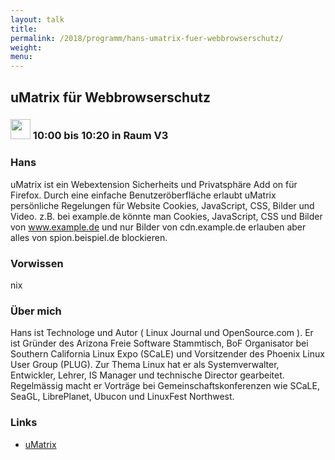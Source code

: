 ```yaml
---
layout: talk
title:
permalink: /2018/programm/hans-umatrix-fuer-webbrowserschutz/
weight:
menu:
---
```

## uMatrix für Webbrowserschutz

### <img height = "32" src="../../../images/talk.svg"> 10:00 bis 10:20 in Raum V3

### Hans

uMatrix ist ein Webextension Sicherheits und Privatsphäre Add on für Firefox.  Durch eine einfache Benutzeröberfläche erlaubt uMatrix persönliche Regelungen für Website Cookies, JavaScript, CSS, Bilder und Video. z.B. bei example.de könnte man Cookies, JavaScript, CSS und Bilder von www.example.de und nur Bilder von cdn.example.de erlauben aber alles von spion.beispiel.de blockieren.

### Vorwissen

nix

### Über mich

Hans ist Technologe und Autor ( Linux Journal und OpenSource.com ). Er ist Gründer des Arizona Freie Software Stammtisch, BoF Organisator bei Southern California Linux Expo (SCaLE) und Vorsitzender des Phoenix Linux User Group (PLUG).  Zur Thema Linux hat er als Systemverwalter, Entwickler, Lehrer, IS Manager und technische Director gearbeitet.  Regelmässig macht er Vorträge bei Gemeinschaftskonferenzen wie SCaLE, SeaGL, LibrePlanet, Ubucon und LinuxFest Northwest.

### Links

- <a href="https://github.com/gorhill/uMatrix" target="_blank">uMatrix</a>
